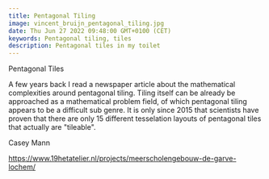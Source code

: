 ```yaml
---
title: Pentagonal Tiling
image: vincent_bruijn_pentagonal_tiling.jpg
date: Thu Jun 27 2022 09:48:00 GMT+0100 (CET)
keywords: Pentagonal tiling, tiles
description: Pentagonal tiles in my toilet
---
```


Pentagonal Tiles

A few years back I read a newspaper article about the mathematical complexities around pentagonal tiling. Tiling itself can be already be approached as a mathematical problem field, of which pentagonal tiling appears to be a difficult sub genre. It is only since 2015 that scientists have proven that there are only 15 different tesselation layouts of pentagonal tiles that actually are "tileable".

Casey Mann

https://www.19hetatelier.nl/projects/meerscholengebouw-de-garve-lochem/
